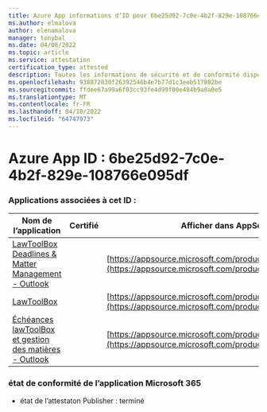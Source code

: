 ```yaml
---
title: Azure App informations d’ID pour 6be25d92-7c0e-4b2f-829e-108766e095df
ms.author: elmalova
author: elenamalova
manager: tonybal
ms.date: 04/08/2022
ms.topic: article
ms.service: attestation
certification_type: attested
description: Toutes les informations de sécurité et de conformité disponibles pour 6be25d92-7c0e-4b2f-829e-108766e095df.
ms.openlocfilehash: 938872830f26392546b4e7b77d1c3eeb517802be
ms.sourcegitcommit: ffdee67a99a6f03cc93fe4d99f00e484b9a8a0e5
ms.translationtype: MT
ms.contentlocale: fr-FR
ms.lasthandoff: 04/10/2022
ms.locfileid: "64747973"
---
```

# <a name="azure-app-id-6be25d92-7c0e-4b2f-829e-108766e095df"></a>Azure App ID : 6be25d92-7c0e-4b2f-829e-108766e095df


### <a name="apps-associated-with-this-id"></a>Applications associées à cet ID :
| **Nom de l’application** | **Certifié** | **Afficher dans AppSource** |
|--------------|---------------|-----------------------|
| [LawToolBox Deadlines &amp; Matter Management - Outlook](../forward/WA104120953.md) |  | [https://appsource.microsoft.com/product/office/WA104120953](https://appsource.microsoft.com/product/office/WA104120953) |
| [LawToolBox](../forward/WA104381656.md) |  | [https://appsource.microsoft.com/product/office/WA104381656](https://appsource.microsoft.com/product/office/WA104381656) |
| [Échéances lawToolBox et gestion des matières - Outlook](../forward/WA200003103.md) |  | [https://appsource.microsoft.com/product/office/WA200003103](https://appsource.microsoft.com/product/office/WA200003103) |

### <a name="microsoft-365-app-compliance-status"></a>état de conformité de l’application Microsoft 365
- état de l’attestaton Publisher : terminé
